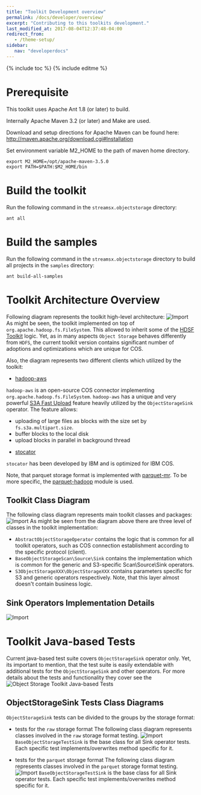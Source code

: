 ```yaml
---
title: "Toolkit Development overview"
permalink: /docs/developer/overview/
excerpt: "Contributing to this toolkits development."
last_modified_at: 2017-08-04T12:37:48-04:00
redirect_from:
   - /theme-setup/
sidebar:
   nav: "developerdocs"
---
```

{% include toc %}
{% include editme %}


# Prerequisite

This toolkit uses Apache Ant 1.8 (or later) to build.

Internally Apache Maven 3.2 (or later) and Make are used.

Download and setup directions for Apache Maven can be found here: http://maven.apache.org/download.cgi#Installation

Set environment variable M2_HOME to the path of maven home directory.

    export M2_HOME=/opt/apache-maven-3.5.0
    export PATH=$PATH:$M2_HOME/bin

# Build the toolkit

Run the following command in the `streamsx.objectstorage` directory:

    ant all

# Build the samples

Run the following command in the `streamsx.objectstorage` directory to build all projects in the `samples` directory:

    ant build-all-samples


# Toolkit Architecture Overview

Following diagram represents the toolkit high-level architecture:
![Import](/streamsx.objectstorage/doc/images/OSToolkitArchitecture.png)
As might be seen, the toolkit implemented on top of `org.apache.hadoop.fs.FileSystem`.
This allowed to inherit some of the [HDSF Toolkit](https://github.com/IBMStreams/streamsx.hdfs) logic.
Yet, as in many aspects `Object Storage` behaves differently from `HDFS`, the current
toolkit version contains significant number of adoptions and optimizations which are
unique for COS. 

Also, the diagram represents two different clients which utilized by the toolkit:
* [hadoop-aws](https://hadoop.apache.org/docs/stable/hadoop-aws/tools/hadoop-aws/index.html)

`hadoop-aws` is an open-source COS connector implementing `org.apache.hadoop.fs.FileSystem`.
`hadoop-aws` has a unique and very powerful [S3A Fast Upload](https://hadoop.apache.org/docs/stable/hadoop-aws/tools/hadoop-aws/index.html#Stabilizing:_S3A_Fast_Upload)
feature heavily utilized by the `ObjectStorageSink` operator. The feature allows:
  - uploading of large files as blocks with the size set by `fs.s3a.multipart.size`.
  - buffer blocks to the local disk
  - upload blocks in parallel in background thread
  
* [stocator](https://github.com/CODAIT/stocator) 

`stocator` has been developed by IBM and is optimized for IBM COS.

Note, that parquet storage format is implemented with [parquet-mr](https://github.com/apache/parquet-mr).
To be more specific, the [parquet-hadoop](https://github.com/apache/parquet-mr/tree/master/parquet-hadoop) module is used.

## Toolkit Class Diagram
The following class diagram represents main toolkit classes and packages:
![Import](/streamsx.objectstorage/doc/images/OSToolkitHighLevelClassDiagram.png)
As might be seen from the diagram above there are three level of classes in the 
toolkit implementation:
 - `AbstractObjectStorageOperator` contains the logic that is common for all 
   toolkit operators, such as COS connection establishment according to the 
   specific protocol (client).
 - `BaseObjectStorageScan\Source\Sink` contains the  implementation which is common
   for the generic and S3-specific Scan\Source\Sink operators.   
 - `S3ObjectStorageXXX\ObjectStorageXXX` contains parameters specific for S3 and 
   generic operators respectively. Note, that this layer almost doesn't contain business
   logic.


## Sink Operators Implementation Details
![Import](/streamsx.objectstorage/doc/images/OSSinkOperatorArchitecture.png)

# Toolkit Java-based Tests

Current java-based test suite covers `ObjectStorageSink` operator only.
Yet, its important to mention, that the test suite is easily extendable
with additional tests for the `ObjectStorageSink` and other operators.
For more details about the tests and functionality they cover see the 
![Object Storage Toolkit Java-based Tests](/streamsx.objectstorage/tree/master/test/java/com.ibm.streamsx.objectstorage.test)
 
## ObjectStorageSink Tests Class Diagrams

`ObjectStorageSink` tests can be divided to the groups by the storage format:

* tests for the `raw` storage format
The following class diagram represents classes involved in the `raw` storage format testing.
![Import](/streamsx.objectstorage/doc/images/OSToolkitJavaRawTestClassDiagram.png)
`BaseObjectStorageTestSink` is the base class for all Sink operator tests. 
Each specific test implements/overwrites method specific for it.

* tests for the `parquet` storage format
The following class diagram represents classes involved in the `parquet` storage format testing.
![Import](/streamsx.objectstorage/doc/images/OSToolkitJavaParquetTestClassDiagram.png)
`BaseObjectStorageTestSink` is the base class for all Sink operator tests. 
Each specific test implements/overwrites method specific for it.
